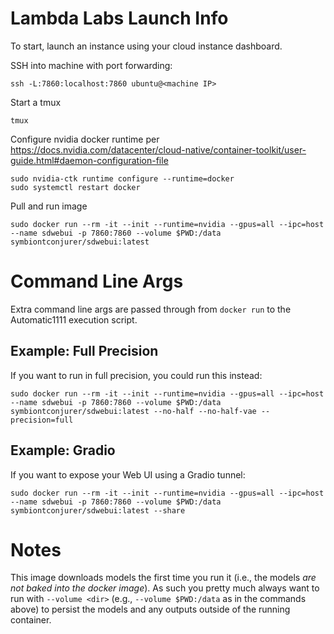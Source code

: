 # Lambda Labs Launch Info

To start, launch an instance using your cloud instance dashboard.

SSH into machine with port forwarding:

```
ssh -L:7860:localhost:7860 ubuntu@<machine IP>
```

Start a tmux

```
tmux
```

Configure nvidia docker runtime per https://docs.nvidia.com/datacenter/cloud-native/container-toolkit/user-guide.html#daemon-configuration-file

```
sudo nvidia-ctk runtime configure --runtime=docker
sudo systemctl restart docker
```

Pull and run image

```
sudo docker run --rm -it --init --runtime=nvidia --gpus=all --ipc=host --name sdwebui -p 7860:7860 --volume $PWD:/data symbiontconjurer/sdwebui:latest
```

# Command Line Args
Extra command line args are passed through from `docker run` to the Automatic1111 execution script.

## Example: Full Precision

If you want to run in full precision, you could run this instead:

```
sudo docker run --rm -it --init --runtime=nvidia --gpus=all --ipc=host --name sdwebui -p 7860:7860 --volume $PWD:/data symbiontconjurer/sdwebui:latest --no-half --no-half-vae --precision=full
```

## Example: Gradio

If you want to expose your Web UI using a Gradio tunnel:

```
sudo docker run --rm -it --init --runtime=nvidia --gpus=all --ipc=host --name sdwebui -p 7860:7860 --volume $PWD:/data symbiontconjurer/sdwebui:latest --share
```

# Notes

This image downloads models the first time you run it (i.e., the models _are not baked into the docker image_). As such you pretty much always want to run with `--volume <dir>` (e.g., `--volume $PWD:/data` as in the commands above) to persist the models and any outputs outside of the running container.